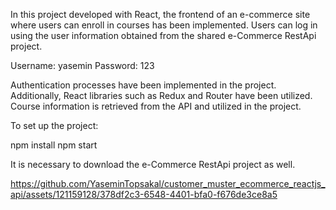 In this project developed with React, the frontend of an e-commerce site where users can enroll in courses has been implemented. Users can log in using the user information obtained from the shared e-Commerce RestApi project.

Username: yasemin
Password: 123

Authentication processes have been implemented in the project. Additionally, React libraries such as Redux and Router have been utilized. Course information is retrieved from the API and utilized in the project.

To set up the project:


npm install
npm start

It is necessary to download the e-Commerce RestApi project as well.

https://github.com/YaseminTopsakal/customer_muster_ecommerce_reactjs_api/assets/121159128/378df2c3-6548-4401-bfa0-f676de3ce8a5
